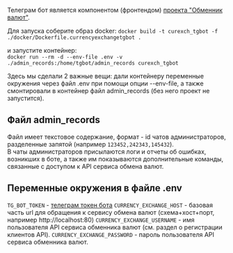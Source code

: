 Телеграм бот является компонентом (фронтендом) 
[проекта "Обменник валют"](https://github.com/Gevorji/currency-exchange-fapi).

Для запуска соберите образ docker:
`docker build -t curexch_tgbot -f ./docker/Dockerfile.currencyexchangetgbot .`

и запустите контейнер:  
`docker run --rm -d --env-file .env -v ./admin_records:/home/tgbot/admin_records
 curexch_tgbot`

Здесь мы сделали 2 важные вещи: дали контейнеру переменные окружения через файл .env при помощи опции --env-file, 
а также смонтировали в контейнер файл admin_records (без него проект не запустится).

## Файл admin_records
Файл имеет текстовое содержание, формат - id чатов администраторов, 
разделенные запятой (например `123452,242343,145432`).  
В чаты администраторов присылаются логи и отчеты об ошибках, возникших в боте, а также
им показываются дополнительные команды, связанные с доступом к API сервиса обмена валют.

## Переменные окружения в файле .env
`TG_BOT_TOKEN` - [телеграм токен бота](https://core.telegram.org/bots#how-do-i-create-a-bot)
`CURRENCY_EXCHANGE_HOST` - базовая часть url для обращения к сервису обмена валют 
(схема+хост+порт, например http://localhost:80) 
`CURRENCY_EXCHANGE_USERNAME` - имя пользователя API сервиса обменника валют (см. раздел о регистрации клиентов API).
`CURRENCY_EXCHANGE_PASSWORD` - пароль пользователя API сервиса обменника валют.
